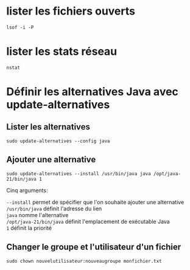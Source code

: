 # lister les fichiers ouverts

```
lsof -i -P
```

# lister les stats réseau

```
nstat
```

# Définir les alternatives Java avec update-alternatives

## Lister les alternatives

```
sudo update-alternatives --config java
```

## Ajouter une alternative

```
sudo update-alternatives --install /usr/bin/java java /opt/java-21/bin/java 1
```

Cinq arguments:

`--install` permet de spécifier que l'on souhaite ajouter une alternative    
`/usr/bin/java` définit l'adresse du lien  
`java` nomme l'alternative  
`/opt/java-21/bin/java` définit l'emplacement de exécutable Java  
`1` définit la priorité

## Changer le groupe et l'utilisateur d'un fichier

```
sudo chown nouvelutilisateur:nouveaugroupe monfichier.txt

```




